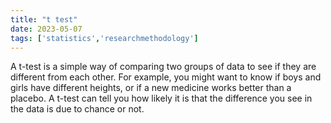 ```yaml
---
title: "t test"
date: 2023-05-07
tags: ['statistics','researchmethodology']
---
```

A t-test is a simple way of comparing two groups of data to see if they are different from each other. For example, you might want to know if boys and girls have different heights, or if a new medicine works better than a placebo. A t-test can tell you how likely it is that the difference you see in the data is due to chance or not.
